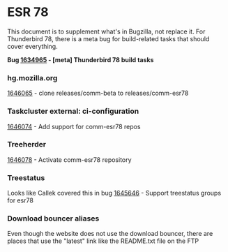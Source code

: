 ESR 78
========================

This document is to supplement what's in Bugzilla, not replace it. For Thunderbird 78, there is a meta bug for build-related tasks that should cover everything.

**Bug [1634965](http://bugzil.la/1634965) - [meta] Thunderbird 78 build tasks**


### hg.mozilla.org

[1646065](http://bugzil.la/1646065) - clone releases/comm-beta to releases/comm-esr78


### Taskcluster external: ci-configuration

[1646074](http://bugzil.la/1646074) - Add support for comm-esr78 repos


### Treeherder

[1646078](http://bugzil.la/1646078) - Activate comm-esr78 repository

### Treestatus

Looks like Callek covered this in bug [1645646](http://bugzil.la/1645646) - Support treestatus groups for esr78

### Download bouncer aliases

Even though the website does not use the download bouncer, there are places that use the "latest" link like the README.txt file on the FTP